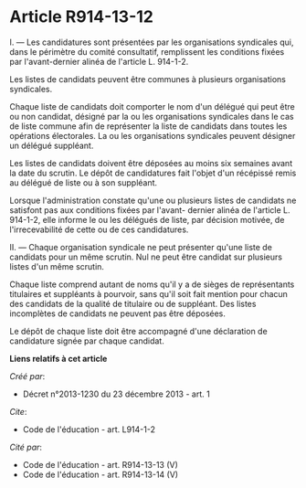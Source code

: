 # Article R914-13-12

I. ― Les candidatures sont présentées par les organisations syndicales qui, dans le périmètre du comité consultatif,
remplissent les conditions fixées par l'avant-dernier alinéa de l'article L. 914-1-2. 

Les listes de candidats peuvent être communes à plusieurs organisations syndicales. 

Chaque liste de candidats doit comporter le nom d'un délégué qui peut être ou non candidat, désigné par la ou les
organisations syndicales dans le cas de liste commune afin de représenter la liste de candidats dans toutes les opérations
électorales. La ou les organisations syndicales peuvent désigner un délégué suppléant. 

Les listes de candidats doivent être déposées au moins six semaines avant la date du scrutin. Le dépôt de candidatures fait
l'objet d'un récépissé remis au délégué de liste ou à son suppléant. 

Lorsque l'administration constate qu'une ou plusieurs listes de candidats ne satisfont pas aux conditions fixées par l'avant-
dernier alinéa de l'article L. 914-1-2, elle informe le ou les délégués de liste, par décision motivée, de l'irrecevabilité
de cette ou de ces candidatures. 

II. ― Chaque organisation syndicale ne peut présenter qu'une liste de candidats pour un même scrutin. Nul ne peut être
candidat sur plusieurs listes d'un même scrutin. 

Chaque liste comprend autant de noms qu'il y a de sièges de représentants titulaires et suppléants à pourvoir, sans qu'il
soit fait mention pour chacun des candidats de la qualité de titulaire ou de suppléant. Des listes incomplètes de candidats
ne peuvent pas être déposées. 

Le dépôt de chaque liste doit être accompagné d'une déclaration de candidature signée par chaque candidat.

**Liens relatifs à cet article**

_Créé par_:

  - Décret n°2013-1230 du 23 décembre 2013 - art. 1

_Cite_:

  - Code de l'éducation - art. L914-1-2

_Cité par_:

  - Code de l'éducation - art. R914-13-13 (V)
  - Code de l'éducation - art. R914-13-14 (V)
